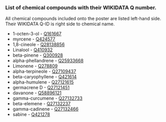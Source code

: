 
### List of chemical compounds with their WIKIDATA Q number.

All chemical compounds included onto the poster are listed left-hand side. Their WIKIDATA Q-ID is right side to chemical name.




- 1-octen-3-ol - [Q161667](https://www.wikidata.org/wiki/Q161667)
- myrcene - [Q424577](https://www.wikidata.org/wiki/Q424577)
- 1,8-cineole - [Q28138856](https://www.wikidata.org/wiki/Q28138856)
- Linalool - [Q410932](https://www.wikidata.org/wiki/Q410932)
- beta-pinene - [Q300928](https://www.wikidata.org/wiki/Q300928)
- alpha-phellandrene - [Q25933668](https://www.wikidata.org/wiki/Q25933668)
- Limonene - [Q278809](https://www.wikidata.org/wiki/Q278809)
- alpha-terpineole - [Q27109437](https://www.wikidata.org/wiki/Q27109437)
- beta-caryophyllene - [Q421614](https://www.wikidata.org/wiki/Q421614)
- alpha-humulene - [Q27121615](https://www.wikidata.org/wiki/Q27121615)
- germacrene D - [Q27121451](https://www.wikidata.org/wiki/Q27121451)
- davanone - [Q58896121](https://www.wikidata.org/wiki/Q58896121)
- gamma-curcumene - [Q27132733](https://www.wikidata.org/wiki/Q27132733)
- beta-elemene - [Q27132237](https://www.wikidata.org/wiki/Q27132237)
- gamma-cadinene - [Q27132466](https://www.wikidata.org/wiki/Q27132466)
- sabine - [Q421278](https://www.wikidata.org/wiki/Q421278)

